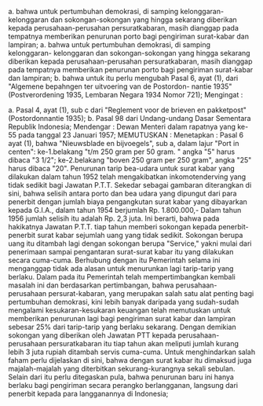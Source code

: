  a. bahwa untuk pertumbuhan demokrasi, di samping kelonggaran- kelonggaran dan sokongan-sokongan yang hingga sekarang diberikan kepada perusahaan-perusahan persuratkabaran, masih dianggap pada tempatnya memberikan penurunan porto bagi pengiriman surat-kabar dan lampiran;
a. bahwa untuk pertumbuhan demokrasi, di samping kelonggaran- kelonggaran dan sokongan-sokongan yang hingga sekarang diberikan kepada perusahaan-perusahan persuratkabaran, masih dianggap pada tempatnya memberikan penurunan porto bagi pengiriman surat-kabar dan lampiran;
b. bahwa untuk itu perlu mengubah Pasal 6, ayat (1), dari "Algemene bepahngen ter uitvoering van de Postordon- nantie 1935" (Postverordening 1935, Lembaran Negara 1934 Nomor 721);
Mengingat :

a. Pasal 4, ayat (1), sub c dari "Reglement voor de brieven en pakketpost" (Postordonnantie 1935);
b. Pasal 98 dari Undang-undang Dasar Sementara Republik Indonesia; Mendengar : Dewan Menteri dalam rapatnya yang ke-55 pada tanggal 23 Januari 1957;
MEMUTUSKAN :
 Menetapkan : Pasal 6 ayat (1), bahwa "Nieuwsblade en bijvoegels", sub a, dalam lajur "Port in centen": ke-1.belakang "t/m 250 gram per 50 gram. " angka "5" harus dibaca "3 1/2"; ke-2.belakang "boven 250 gram per 250 gram", angka "25" harus dibaca "20". Penurunan tarip bea-udara untuk surat kabar yang dilakukan dalam tahun 1952 telah mengakibatkan inkomotenderving yang tidak sedikit bagi Jawatan P.T.T. Sekedar sebagai gambaran diterangkan di sini, bahwa selisih antara porto dan bea udara yang dipungut dari para penerbit dengan jumlah biaya pengangkutan surat kabar yang dibayarkan kepada G.I.A., dalam tahun 1954 berjumlah Rp. 1.800.000,- Dalam tahun 1956 jumlah selisih itu adalah Rp. 2,3 juta. Ini berarti, bahwa pada hakikatnya Jawatan P.T.T. tiap tahun memberi sokongan kepada penerbit-penerbit surat kabar sejumlah uang yang tidak sedikit. Sokongan berupa uang itu ditambah lagi dengan sokongan berupa "Service," yakni mulai dari penerimaan sampai pengantaran surat-surat kabar itu yang dilakukan secara cuma-cuma. Berhubung dengan itu Pemerintah selama ini menganggap tidak ada alasan untuk menurunkan lagi tarip-tarip yang berlaku. Dalam pada itu Pemerintah telah mempertimbangkan kembali masalah ini dan berdasarkan pertimbangan, bahwa perusahaan- perusahaan persurat-kabaran, yang merupakan salah satu alat penting bagi pertumbuhan demokrasi, kini lebih banyak daripada yang sudah-sudah mengalami kesukaran-kesukaran keuangan telah memutuskan untuk memberikan penurunan lagi bagi pengiriman surat kabar dan lampiran sebesar 25% dari tarip-tarip yang berlaku sekarang. Dengan demikian sokongan yang diberikan oleh Jawatan PTT kepada perusahaan-perusahaan persuratkabaran itu tiap tahun akan meliputi jumlah kurang lebih 3 juta rupiah ditambah servis cuma-cuma. Untuk menghindarkan salah faham perlu dijelaskan di sini, bahwa dengan surat kabar itu dimaksud juga majalah-majalah yang diterbitkan sekurang-kurangnya sekali sebulan. Selain dari itu perlu ditegaskan pula, bahwa penurunan baru ini hanya berlaku bagi pengiriman secara perangko berlangganan, langsung dari penerbit kepada para langganannya di Indonesia;